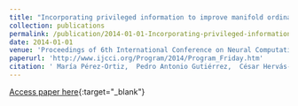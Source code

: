 ```yaml
---
title: "Incorporating privileged information to improve manifold ordinal regression"
collection: publications
permalink: /publication/2014-01-01-Incorporating-privileged-information-to-improve-manifold-ordinal-regression
date: 2014-01-01
venue: 'Proceedings of 6th International Conference on Neural Computation Theory and Applications (NCTA2014)'
paperurl: 'http://www.ijcci.org/Program/2014/Program_Friday.htm'
citation: ' María Pérez-Ortiz,  Pedro Antonio Gutiérrez,  César Hervás-Martínez, &quot;Incorporating privileged information to improve manifold ordinal regression.&quot; Proceedings of 6th International Conference on Neural Computation Theory and Applications (NCTA2014), 2014, Roma (Italy), pp.187-194.'
---
```

[Access paper here](http://www.ijcci.org/Program/2014/Program_Friday.htm){:target="_blank"}
